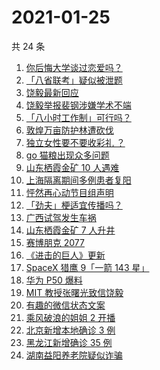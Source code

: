 # 2021-01-25

共 24 条

<!-- BEGIN -->
<!-- 最后更新时间 Mon Jan 25 2021 23:49:17 GMT+0800 (CST) -->
1. [你后悔大学谈过恋爱吗？](https://www.zhihu.com/search?q=后悔大学谈恋爱吗)
1. [「八省联考」疑似被泄题](https://www.zhihu.com/search?q=八省联考)
1. [饶毅最新回应](https://www.zhihu.com/search?q=饶毅)
1. [饶毅举报裴钢涉嫌学术不端](https://www.zhihu.com/search?q=饶毅)
1. [「八小时工作制」可行吗？](https://www.zhihu.com/search?q=八小时工作制)
1. [敦煌万亩防护林遭砍伐](https://www.zhihu.com/search?q=敦煌)
1. [独立女性要不要收彩礼 ？](https://www.zhihu.com/search?q=奇葩说)
1. [ go 猫粮出现众多问题](https://www.zhihu.com/search?q=go猫粮)
1. [山东栖霞金矿 10 人遇难](https://www.zhihu.com/search?q=山东金矿)
1. [上海隔离期间多例患者复阳](https://www.zhihu.com/search?q=上海疫情)
1. [怦然再心动节目组声明](https://www.zhihu.com/search?q=怦然再心动)
1. [「劲夫」梗适宜传播吗？](https://www.zhihu.com/search?q=劲夫)
1. [广西试驾发生车祸](https://www.zhihu.com/search?q=广西车祸)
1. [山东栖霞金矿 7 人升井](https://www.zhihu.com/search?q=山东金矿)
1. [赛博朋克 2077](https://www.zhihu.com/search?q=赛博朋克2077)
1. [《进击的巨人》更新](https://www.zhihu.com/search?q=进击的巨人最终季)
1. [SpaceX 猎鹰 9「一箭 143 星」](https://www.zhihu.com/search?q=猎鹰九号)
1. [华为 P50 爆料](https://www.zhihu.com/search?q=华为p50)
1. [ MIT 教授张曙光致信饶毅](https://www.zhihu.com/search?q=饶毅裴刚)
1. [有趣的微信状态文案](https://www.zhihu.com/search?q=微信状态)
1. [乘风破浪的姐姐 2 开播](https://www.zhihu.com/search?q=乘风破浪的姐姐第二季)
1. [北京新增本地确诊 3 例](https://www.zhihu.com/search?q=北京新增)
1. [黑龙江新增确诊 35 例](https://www.zhihu.com/search?q=黑龙江新增)
1. [湖南益阳养老院疑似诈骗](https://www.zhihu.com/search?q=养老院诈骗)
<!-- END -->
